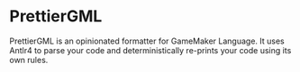 # PrettierGML
PrettierGML is an opinionated formatter for GameMaker Language. It uses Antlr4 to parse your code and deterministically re-prints your code using its own rules.
